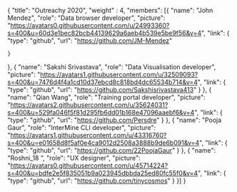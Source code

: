 {
  "title": "Outreachy 2020",
  "weight" : 4,
  "members": [{
    "name": "John Mendez",
    "role": "Data browser developer",
    "picture": "https://avatars0.githubusercontent.com/u/24993360?s=400&u=60d3e1bec82bcb44139629a6aeb4b539e5be9f56&v=4",
    "link": {
      "type": "github",
      "url": "https://github.com/JM-Mendez"

    }
  },
  {
    "name": "Sakshi Srivastava",
    "role": "Data Visualisation developer",
    "picture": "https://avatars1.githubusercontent.com/u/32509093?s=400&u=7476d4f4a1cd10d37ebcd8c818bd4dc65534b714&v=4",
    "link": {
      "type": "github",
      "url": "https://github.com/Sakshisrivastava413"
    }
  },
  {
    "name": "Qian Wang",
    "role": "Training portal developer",
    "picture": "https://avatars2.githubusercontent.com/u/35624031?s=400&u=529fa046f5f81d295fb6dd01b168e47096aaebf6&v=4",
    "link": {
      "type": "github",
      "url": "https://github.com/Persdre"
    }
  },
    {
    "name": "Pooja Gaur",
    "role": "InterMine CLI developer",
    "picture": "https://avatars1.githubusercontent.com/u/43316760?s=400&u=e01658d8f5af0e4ca9012d2508a3888b9de6b091&v=4",
    "link": {
      "type": "github",
      "url": "https://github.com/22PoojaGaur"
    }
  },
    {
    "name": "Roshni_18 ",
    "role": "UX designer",
    "picture": "https://avatars0.githubusercontent.com/u/45714224?s=400&u=bdfe2e5f835051b9a023945dbbda25ed80fc55f0&v=4",
    "link": {
      "type": "github",
      "url": "https://github.com/tinycosmos"
    }
  }]
}
